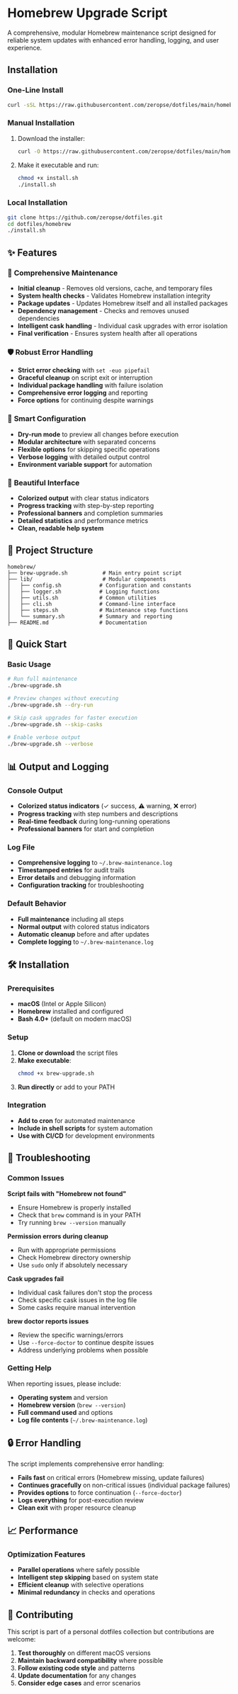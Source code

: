 # Homebrew Upgrade Script

A comprehensive, modular Homebrew maintenance script designed for reliable system updates with enhanced error handling, logging, and user experience.

## Installation

### One-Line Install

```bash
curl -sSL https://raw.githubusercontent.com/zeropse/dotfiles/main/homebrew/install.sh | bash
```

### Manual Installation

1. Download the installer:

   ```bash
   curl -O https://raw.githubusercontent.com/zeropse/dotfiles/main/homebrew/install.sh
   ```

2. Make it executable and run:
   ```bash
   chmod +x install.sh
   ./install.sh
   ```

### Local Installation

```bash
git clone https://github.com/zeropse/dotfiles.git
cd dotfiles/homebrew
./install.sh
```

## ✨ Features

### 🔧 **Comprehensive Maintenance**

- **Initial cleanup** - Removes old versions, cache, and temporary files
- **System health checks** - Validates Homebrew installation integrity
- **Package updates** - Updates Homebrew itself and all installed packages
- **Dependency management** - Checks and removes unused dependencies
- **Intelligent cask handling** - Individual cask upgrades with error isolation
- **Final verification** - Ensures system health after all operations

### 🛡️ **Robust Error Handling**

- **Strict error checking** with `set -euo pipefail`
- **Graceful cleanup** on script exit or interruption
- **Individual package handling** with failure isolation
- **Comprehensive error logging** and reporting
- **Force options** for continuing despite warnings

### 🎯 **Smart Configuration**

- **Dry-run mode** to preview all changes before execution
- **Modular architecture** with separated concerns
- **Flexible options** for skipping specific operations
- **Verbose logging** with detailed output control
- **Environment variable support** for automation

### 🎨 **Beautiful Interface**

- **Colorized output** with clear status indicators
- **Progress tracking** with step-by-step reporting
- **Professional banners** and completion summaries
- **Detailed statistics** and performance metrics
- **Clean, readable help system**

## 📁 Project Structure

```
homebrew/
├── brew-upgrade.sh           # Main entry point script
├── lib/                      # Modular components
│   ├── config.sh            # Configuration and constants
│   ├── logger.sh            # Logging functions
│   ├── utils.sh             # Common utilities
│   ├── cli.sh               # Command-line interface
│   ├── steps.sh             # Maintenance step functions
│   └── summary.sh           # Summary and reporting
├── README.md                # Documentation
```

## 🚀 Quick Start

### Basic Usage

```bash
# Run full maintenance
./brew-upgrade.sh

# Preview changes without executing
./brew-upgrade.sh --dry-run

# Skip cask upgrades for faster execution
./brew-upgrade.sh --skip-casks

# Enable verbose output
./brew-upgrade.sh --verbose
```

## 📊 Output and Logging

### Console Output

- **Colorized status indicators** (✓ success, ⚠️ warning, ❌ error)
- **Progress tracking** with step numbers and descriptions
- **Real-time feedback** during long-running operations
- **Professional banners** for start and completion

### Log File

- **Comprehensive logging** to `~/.brew-maintenance.log`
- **Timestamped entries** for audit trails
- **Error details** and debugging information
- **Configuration tracking** for troubleshooting

### Default Behavior

- **Full maintenance** including all steps
- **Normal output** with colored status indicators
- **Automatic cleanup** before and after updates
- **Complete logging** to `~/.brew-maintenance.log`

## 🛠️ Installation

### Prerequisites

- **macOS** (Intel or Apple Silicon)
- **Homebrew** installed and configured
- **Bash 4.0+** (default on modern macOS)

### Setup

1. **Clone or download** the script files
2. **Make executable**:
   ```bash
   chmod +x brew-upgrade.sh
   ```
3. **Run directly** or add to your PATH

### Integration

- **Add to cron** for automated maintenance
- **Include in shell scripts** for system automation
- **Use with CI/CD** for development environments

## 🐛 Troubleshooting

### Common Issues

**Script fails with "Homebrew not found"**

- Ensure Homebrew is properly installed
- Check that `brew` command is in your PATH
- Try running `brew --version` manually

**Permission errors during cleanup**

- Run with appropriate permissions
- Check Homebrew directory ownership
- Use `sudo` only if absolutely necessary

**Cask upgrades fail**

- Individual cask failures don't stop the process
- Check specific cask issues in the log file
- Some casks require manual intervention

**brew doctor reports issues**

- Review the specific warnings/errors
- Use `--force-doctor` to continue despite issues
- Address underlying problems when possible

### Getting Help

When reporting issues, please include:

- **Operating system** and version
- **Homebrew version** (`brew --version`)
- **Full command used** and options
- **Log file contents** (`~/.brew-maintenance.log`)

## 🔒 Error Handling

The script implements comprehensive error handling:

- **Fails fast** on critical errors (Homebrew missing, update failures)
- **Continues gracefully** on non-critical issues (individual package failures)
- **Provides options** to force continuation (`--force-doctor`)
- **Logs everything** for post-execution review
- **Clean exit** with proper resource cleanup

## 📈 Performance

### Optimization Features

- **Parallel operations** where safely possible
- **Intelligent step skipping** based on system state
- **Efficient cleanup** with selective operations
- **Minimal redundancy** in checks and operations

## 🤝 Contributing

This script is part of a personal dotfiles collection but contributions are welcome:

1. **Test thoroughly** on different macOS versions
2. **Maintain backward compatibility** where possible
3. **Follow existing code style** and patterns
4. **Update documentation** for any changes
5. **Consider edge cases** and error scenarios
